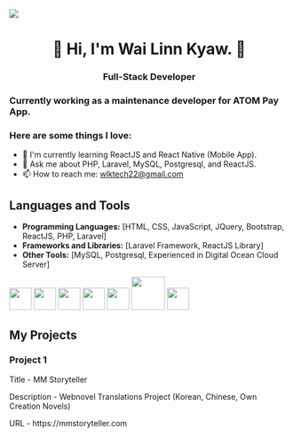 <img src="https://png.pngtree.com/thumb_back/fh260/background/20210906/pngtree-ai-artificial-intelligence-starry-sky-portrait-blue-technology-banner-image_804237.jpg" />



<h1 align="center">👋 Hi, I'm Wai Linn Kyaw. 👋</h1>
<h3 align="center">Full-Stack Developer</h3>

### Currently working as a maintenance developer for ATOM Pay App.

### Here are some things I love:
- 🌱 I'm currently learning ReactJS and React Native (Mobile App).
- 💬 Ask me about PHP, Laravel, MySQL, Postgresql, and ReactJS.
- 📫 How to reach me: wlktech22@gmail.com

## Languages and Tools

- **Programming Languages:** [HTML, CSS, JavaScript, JQuery, Bootstrap, ReactJS, PHP, Laravel]
- **Frameworks and Libraries:** [Laravel Framework, ReactJS Library]
- **Other Tools:** [MySQL, Postgresql, Experienced in Digital Ocean Cloud Server]

<div style="display: inline:">
  <img src="https://cdn1.iconfinder.com/data/icons/programing-development-8/24/react_logo-512.png" width="40px" />
  <img src="https://w7.pngwing.com/pngs/720/46/png-transparent-jquery-plain-wordmark-logo-icon-thumbnail.png" width="40px" />
  <img src="https://upload.wikimedia.org/wikipedia/commons/thumb/6/6a/JavaScript-logo.png/800px-JavaScript-logo.png" width="40px" />
  <img src="https://upload.wikimedia.org/wikipedia/commons/thumb/2/27/PHP-logo.svg/1280px-PHP-logo.svg.png" width="40px" />
  <img src="https://static-00.iconduck.com/assets.00/laravel-icon-497x512-uwybstke.png" width="40px" />
  <img src="https://upload.wikimedia.org/wikipedia/labs/8/8e/Mysql_logo.png" width="60px" />
  <img src="https://upload.wikimedia.org/wikipedia/commons/thumb/2/29/Postgresql_elephant.svg/993px-Postgresql_elephant.svg.png" width="40px" />
</div>


## My Projects

### Project 1
<p>Title - MM Storyteller</p>
<p>Description - Webnovel Translations Project (Korean, Chinese, Own Creation Novels)</p>
<p>URL - https://mmstoryteller.com</p>
